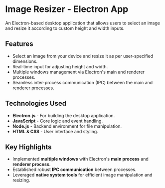 # Image Resizer - Electron App

An Electron-based desktop application that allows users to select an image and resize it according to custom height and width inputs.

## Features
- Select an image from your device and resize it as per user-specified dimensions.
- Real-time input for adjusting height and width.
- Multiple windows management via Electron's main and renderer processes.
- Seamless inter-process communication (IPC) between the main and renderer processes.

## Technologies Used
- **Electron.js** - For building the desktop application.
- **JavaScript** - Core logic and event handling.
- **Node.js** - Backend environment for file manipulation.
- **HTML & CSS** - User interface and styling.

## Key Highlights
- Implemented **multiple windows** with Electron's **main process** and **renderer process**.
- Established robust **IPC communication** between processes.
- Leveraged **native system tools** for efficient image manipulation and resizing.
